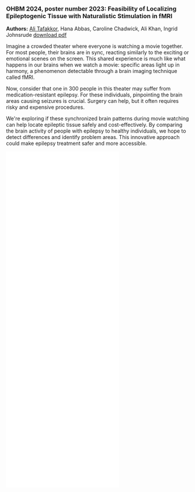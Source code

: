 ### OHBM 2024, poster number 2023: Feasibility of Localizing Epileptogenic Tissue with Naturalistic Stimulation in fMRI
**Authors:** <u>Ali Tafakkor</u>, Hana Abbas, Caroline Chadwick, Ali Khan, Ingrid Johnsrude
[download pdf]()

Imagine a crowded theater where everyone is watching a movie together. For most people, their brains are in sync, reacting similarly to the exciting or emotional scenes on the screen. This shared experience is much like what happens in our brains when we watch a movie: specific areas light up in harmony, a phenomenon detectable through a brain imaging technique called fMRI.

Now, consider that one in 300 people in this theater may suffer from medication-resistant epilepsy. For these individuals, pinpointing the brain areas causing seizures is crucial. Surgery can help, but it often requires risky and expensive procedures.

We're exploring if these synchronized brain patterns during movie watching can help locate epileptic tissue safely and cost-effectively. By comparing the brain activity of people with epilepsy to healthy individuals, we hope to detect differences and identify problem areas. This innovative approach could make epilepsy treatment safer and more accessible.

<iframe src="assets/files/OHBM2024_F1_L.html" width="310" height="230" frameBorder="0"></iframe>
<iframe src="assets/files/OHBM2024_F1_R.html" width="310" height="230" frameBorder="0"></iframe>

<iframe src="assets/files/OHBM2024_F2_L.html" width="310" height="230" frameBorder="0"></iframe>
<iframe src="assets/files/OHBM2024_F2_R.html" width="310" height="230" frameBorder="0"></iframe>